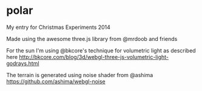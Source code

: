 polar
=====

My entry for Christmas Experiments 2014

Made using the awesome three.js library from @mrdoob and friends

For the sun I'm using @bkcore's technique for volumetric light as described here http://bkcore.com/blog/3d/webgl-three-js-volumetric-light-godrays.html

The terrain is generated using noise shader from @ashima https://github.com/ashima/webgl-noise
